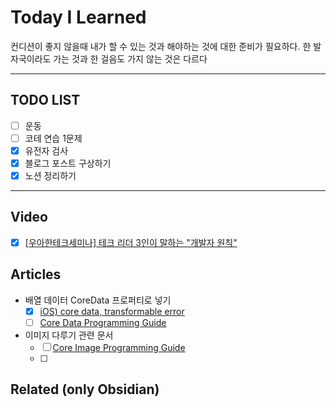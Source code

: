 
# Today I Learned
컨디션이 좋지 않을때 내가 할 수 있는 것과 해야하는 것에 대한 준비가 필요하다.
한 발자국이라도 가는 것과 한 걸음도 가지 않는 것은 다르다

---

## TODO LIST
- [ ] 운동 
- [ ] 코테 연습 1문제
- [x] 유전자  검사
- [x] 블로그 포스트 구상하기
- [x] 노션 정리하기 

---

## Video
- [x] [[우아한테크세미나] 테크 리더 3인이 말하는 "개발자 원칙"](https://www.youtube.com/watch?v=DJCmvzhFVOI)

## Articles
- 배열 데이터 CoreData 프로퍼티로 넣기
	- [x] [iOS) core data, transformable error](https://woongsios.tistory.com/83)
	- [ ] [Core Data Programming Guide](https://developer.apple.com/library/archive/documentation/Cocoa/Conceptual/CoreData/index.html#//apple_ref/doc/uid/TP40001075-CH2-SW1)
- 이미지 다루기 관련 문서
	- [ ] [Core Image Programming Guide](https://developer.apple.com/library/archive/documentation/GraphicsImaging/Conceptual/CoreImaging/ci_intro/ci_intro.html#//apple_ref/doc/uid/TP30001185-CH1-TPXREF101)
	- [ ] 

## Related (only Obsidian)
